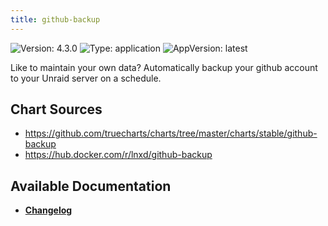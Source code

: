 ```yaml
---
title: github-backup
---
```


![Version: 4.3.0](https://img.shields.io/badge/Version-4.3.0-informational?style=flat-square) ![Type: application](https://img.shields.io/badge/Type-application-informational?style=flat-square) ![AppVersion: latest](https://img.shields.io/badge/AppVersion-latest-informational?style=flat-square)

Like to maintain your own data? Automatically backup your github account to your Unraid server on a schedule.

## Chart Sources

- https://github.com/truecharts/charts/tree/master/charts/stable/github-backup
- https://hub.docker.com/r/lnxd/github-backup

## Available Documentation

- [**Changelog**](./CHANGELOG.md)
